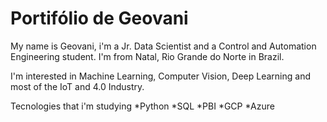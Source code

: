 # Portifólio de Geovani 

  My name is Geovani, i'm a Jr. Data Scientist and a Control and Automation Engineering student.
  I'm from Natal, Rio Grande do Norte in Brazil.
  
  I'm interested in Machine Learning, Computer Vision, Deep Learning and most of the IoT and 4.0 Industry.
  
  Tecnologies that i'm studying
    *Python
    *SQL
    *PBI
    *GCP
    *Azure
    
  
